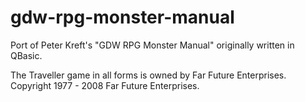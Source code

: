 # gdw-rpg-monster-manual

Port of Peter Kreft's "GDW RPG Monster Manual" originally written in QBasic.

The Traveller game in all forms is owned by Far Future Enterprises. Copyright 1977 - 2008 Far Future Enterprises.
